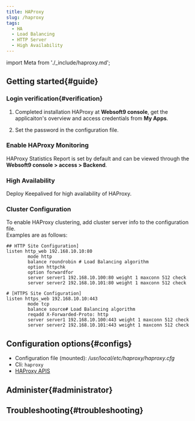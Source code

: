 ```yaml
---
title: HAProxy
slug: /haproxy
tags:
  - HA
  - Load Balancing
  - HTTP Server
  - High Availability
---
```


import Meta from './_include/haproxy.md';

<Meta name="meta" />

## Getting started{#guide}

### Login verification{#verification}

1. Completed installation HAProxy at **Websoft9 console**, get the applicaiton's overview and access credentials from **My Apps**.  

2. Set the password in the configuration file.

### Enable HAProxy Monitoring

HAProxy Statistics Report is set by default and can be viewed through the **Websoft9 console > access > Backend**.   

### High Availability

Deploy Keepalived for high availability of HAProxy.

### Cluster Configuration

To enable HAProxy clustering, add cluster server info to the configuration file.  
Examples are as follows:
  ```
  ## HTTP Site Configuration]
  listen http_web 192.168.10.10:80
          mode http
          balance roundrobin # Load Balancing algorithm
          option httpchk
          option forwardfor
          server server1 192.168.10.100:80 weight 1 maxconn 512 check
          server server2 192.168.10.101:80 weight 1 maxconn 512 check

  # [HTTPS Site Configuration]
  listen https_web 192.168.10.10:443
          mode tcp
          balance source# Load Balancing algorithm
          reqadd X-Forwarded-Proto: http
          server server1 192.168.10.100:443 weight 1 maxconn 512 check
          server server2 192.168.10.101:443 weight 1 maxconn 512 check
  ```

## Configuration options{#configs}

- Configuration file (mounted): */usr/local/etc/haproxy/haproxy.cfg*
- Cli: `haproxy`
- [HAProxy APIS](https://www.haproxy.com/blog/haproxy-apis/)

## Administer{#administrator}

## Troubleshooting{#troubleshooting}

